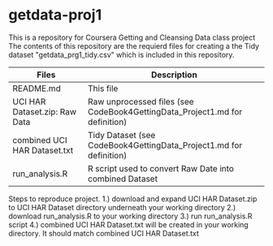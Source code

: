 # getdata-proj1
This is a repository for Coursera Getting and Cleansing Data class project
The contents of this repository are the requierd files for creating a the Tidy dataset 
"getdata_prg1_tidy.csv" which is included in this repository.

Files                         | Description
--------------------------------|------------------------------------------------------
README.md                      | This file
UCI HAR Dataset.zip: Raw Data   | Raw unprocessed files (see CodeBook4GettingData_Project1.md for definition)
combined UCI HAR Dataset.txt    | Tidy Dataset (see CodeBook4GettingData_Project1.md for definition)
run_analysis.R                  | R script used to convert Raw Date into combined Dataset

Steps to reproduce project.
1.) download and expand UCI HAR Dataset.zip to UCI HAR Dataset directory underneath your working directory
2.) download run_analysis.R to your working directory
3.) run run_analysis.R script
4.) combined UCI HAR Dataset.txt will be created in your working directory. It should match combined UCI HAR Dataset.txt


